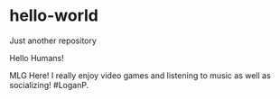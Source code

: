 # hello-world
Just another repository

Hello Humans!

MLG Here! I really enjoy video games and listening to music as well as socializing!
#LoganP.
